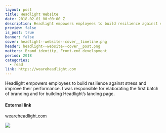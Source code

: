 ```yaml
---
layout: post
title: Headlight Website
date: 2018-02-01 00:00:00 Z
description: Headlight empowers employees to build resilience against stress and improve their performance.
preview: false
is_post: true
banner: false
cover: headlight--website--cover__timeline.png
header: headlight--website--cover__post.png
matters: Brand identity, Front-end development
period: 2018
categories:
  - read
link: https://weareheadlight.com
---
```


Headlight empowers employees to build resilience against stress and improve their performance. I was responsible for elaborating the first batch of branding and for building Headlight’s landing page.

#### External link

[weareheadlight.com](https://weareheadlight.com)

![](../../assets/images/posts/headlight--website--content--0.png)
